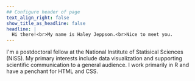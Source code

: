 ```yaml
---
## Configure header of page
text_align_right: false
show_title_as_headline: false
headline: |
  Hi there!<br>My name is Haley Jeppson.<br>Nice to meet you.
---
```


<!-- this is a subheadline -->
I'm a postdoctoral fellow at the National Institute of Statisical Sciences (NISS). My primary interests include data visualization and supporting scientific communication to a general audience. I work primarily in R and have a penchant for HTML and CSS.

<!--I received a Ph.D. and a Master of Science degree in statistics from Iowa State University and a Bachelor of Arts degree in Mathematics and Studio Arts from the University of Iowa. -->